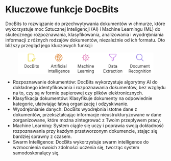 # Kluczowe funkcje DocBits

DocBits to rozwiązanie do przechwytywania dokumentów w chmurze, które wykorzystuje moc Sztucznej Inteligencji (AI) i Machine Learningu (ML) do skutecznego rozpoznawania, klasyfikowania, analizowania i wyodrębniania informacji z różnych rodzajów dokumentów, niezależnie od ich formatu. Oto bliższy przegląd jego kluczowych funkcji:

<figure><img src="../.gitbook/assets/napkin-selection.svg" alt=""><figcaption></figcaption></figure>

* Rozpoznawanie dokumentów: DocBits wykorzystuje algorytmy AI do dokładnego identyfikowania i rozpoznawania dokumentów, bez względu na to, czy są w formie papierowej czy plików elektronicznych.
* Klasyfikacja dokumentów: Klasyfikuje dokumenty na odpowiednie kategorie, ułatwiając łatwą organizację i odzyskiwanie.
* Wyodrębnianie danych: DocBits wyodrębnia istotne dane z dokumentów, przekształcając informacje nieustrukturyzowane w dane zorganizowane, które można zintegrować z Twoim przepływem pracy.
* Machine Learning: System ciągle się uczy i poprawia swoją dokładność rozpoznawania przy każdym przetworzonym dokumencie, stając się bardziej sprawny z czasem.
* Swarm Intelligence: DocBits wykorzystuje swarm intelligence do wzmocnienia swoich zdolności uczenia się, tworząc system samodoskonalący się.
